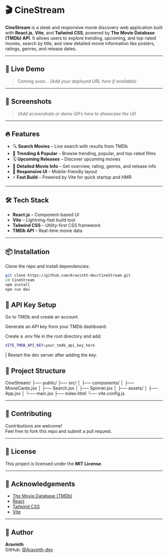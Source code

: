 # 🎬 CineStream

**CineStream** is a sleek and responsive movie discovery web application built with **React.js**, **Vite**, and **Tailwind CSS**, powered by **The Movie Database (TMDb) API**. It allows users to explore trending, upcoming, and top-rated movies, search by title, and view detailed movie information like posters, ratings, genres, and release dates.

---

## 🚀 Live Demo

> Coming soon... *(Add your deployed URL here if available)*

---

## 📸 Screenshots

> *(Add screenshots or demo GIFs here to showcase the UI)*

---

## 🔥 Features

- 🔍 **Search Movies** – Live search with results from TMDb  
- 🎥 **Trending & Popular** – Browse trending, popular, and top-rated films  
- 🗓️ **Upcoming Releases** – Discover upcoming movies  
- 📄 **Detailed Movie Info** – Get overview, rating, genres, and release info  
- 📱 **Responsive UI** – Mobile-friendly layout  
- ⚡ **Fast Build** – Powered by Vite for quick startup and HMR

---

## 🛠️ Tech Stack

- **React.js** – Component-based UI  
- **Vite** – Lightning-fast build tool  
- **Tailwind CSS** – Utility-first CSS framework  
- **TMDb API** – Real-time movie data

---

## 📦 Installation

Clone the repo and install dependencies:

```bash
git clone https://github.com/Aravinth-dev/CineStream.git
cd CineStream
npm install
npm run dev
```
## 🔐 API Key Setup
Go to TMDb and create an account.

Generate an API key from your TMDb dashboard.

Create a .env file in the root directory and add:
```bash
VITE_TMDB_API_KEY=your_tmdb_api_key_here
```
| Restart the dev server after adding the key.

## 📁 Project Structure

CineStream/
├── public/
├── src/
│   ├── components/
│       ├── MovieCards.jsx
│       ├── Search.jsx
│       ├── Spinner.jsx
│   ├── assets/
│   ├── App.jsx
│   └── main.jsx
├── index.html
└── vite.config.js

---

## 🤝 Contributing

Contributions are welcome!  
Feel free to fork this repo and submit a pull request.

---

## 📄 License

This project is licensed under the **MIT License**.

---

## 🙌 Acknowledgements

- [The Movie Database (TMDb)](https://developer.themoviedb.org/)
- [React](https://reactjs.org/)
- [Tailwind CSS](https://tailwindcss.com/)
- [Vite](https://vitejs.dev/)

---

## 👤 Author

**Aravinth**  
GitHub: [@Aravinth-dev](https://github.com/Aravinth-dev)
